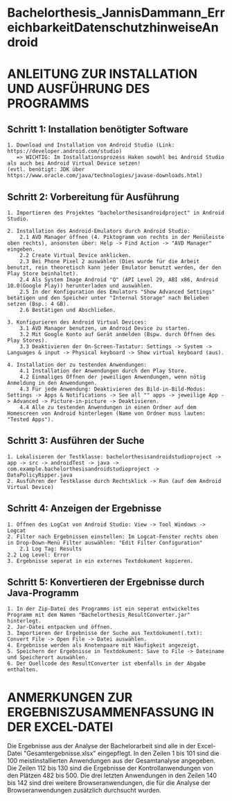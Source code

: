 # Bachelorthesis_JannisDammann_ErreichbarkeitDatenschutzhinweiseAndroid

ANLEITUNG ZUR INSTALLATION UND AUSFÜHRUNG DES PROGRAMMS
=======================================================

Schritt 1: Installation benötigter Software
-------------------------------------------
    1. Download und Installation von Android Studio (Link: https://developer.android.com/studio)
       => WICHTIG: Im Installationsprozess Haken sowohl bei Android Studio als auch bei Android Virtual Device setzen!
    (evtl. benötigt: JDK über https://www.oracle.com/java/technologies/javase-downloads.html)

Schritt 2: Vorbereitung für Ausführung
--------------------------------------
    1. Importieren des Projektes "bachelorthesisandroidproject" in Android Studio.

    2. Installation des Android-Emulators durch Android Studio:
        2.1 AVD Manager öffnen (4. Piktogramm von rechts in der Menüleiste oben rechts), ansonsten über: Help -> Find Action -> "AVD Manager" eingeben.
        2.2 Create Virtual Device anklicken.
        2.3 Bei Phone Pixel 2 auswählen (Dies wurde für die Arbeit benutzt, rein theoretisch kann jeder Emulator benutzt werden, der den Play Store beinhaltet).
        2.4 Als System Image Android "Q" (API Level 29, ABI x86, Android 10.0(Google Play)) herunterladen und auswählen.
        2.5 In der Konfiguration des Emulators "Show Advanced Settings" betätigen und den Speicher unter "Internal Storage" nach Belieben setzen (Bsp.: 4 GB).
        2.6 Bestätigen und Abschließen.

    3. Konfigurieren des Android Virtual Devices:
        3.1 AVD Manager benutzen, um Android Device zu starten.
        3.2 Mit Google Konto auf Gerät anmelden (Bspw. durch Öffnen des Play Stores).
        3.3 Deaktivieren der On-Screen-Tastatur: Settings -> System -> Languages & input -> Physical keyboard -> Show virtual keyboard (aus).

    4. Installation der zu testenden Anwendungen:
        4.1 Installation der Anwendungen durch den Play Store.
        4.2 Einmaliges Öffnen der jeweiligen Anwendungen, wenn nötig Anmeldung in den Anwendungen.
        4.3 Für jede Anwendung: Deaktivieren des Bild-in-Bild-Modus: Settings -> Apps & Notifications -> See all "" apps -> jeweilige App -> Advanced -> Picture-in-picture -> Deaktivieren.
        4.4 Alle zu testenden Anwendungen in einen Ordner auf dem Homescreen von Android hinterlegen (Name von Ordner muss lauten: "Tested Apps").

Schritt 3: Ausführen der Suche
------------------------------
    1. Lokalisieren der Testklasse: bachelorthesisandroidstudioproject -> app -> src -> androidTest -> java -> com.example.bachelorthesisandroidstudioproject -> DataPolicyRipper.java
    2. Ausführen der Testklasse durch Rechtsklick -> Run (auf dem Android Virtual Device)

Schritt 4: Anzeigen der Ergebnisse
----------------------------------
    1. Öffnen des LogCat von Android Studio: View -> Tool Windows -> Logcat
    2. Filter nach Ergebnissen einstellen: Im Logcat-Fenster rechts oben in Drop-Down-Menü Filter auswählen: "Edit Filter Configuration"
        2.1 Log Tag: Results
	2.2 Log Level: Error
    3. Ergebnisse seperat in ein externes Textdokument kopieren.

Schritt 5: Konvertieren der Ergebnisse durch Java-Programm
----------------------------------------------------------
    1. In der Zip-Datei des Programms ist ein seperat entwickeltes Programm mit dem Namen "Bachelorthesis_ResultConverter.jar" hinterlegt.
    2. Jar-Datei entpacken und öffnen.
    3. Importieren der Ergebnisse der Suche aus Textdokument(.txt): Convert File -> Open File -> Datei auswählen.
    4. Ergebnisse werden als Knotenpaare mit Häufigkeit angezeigt.
    5. Speichern der Ergebnisse in Textdokument: Save to File -> Dateiname und Speicherort auswählen.
    6. Der Quellcode des ResultConverter ist ebenfalls in der Abgabe enthalten.



ANMERKUNGEN ZUR ERGEBNISZUSAMMENFASSUNG IN DER EXCEL-DATEI
==========================================================
Die Ergebnisse aus der Analyse der Bachelorarbeit sind alle in der Excel-Datei "Gesamtergebnisse.xlsx" eingepflegt. In den Zeilen 1 bis 101 sind die 100 meistinstallierten Anwendungen
aus der Gesamtanalyse angegeben. Die Zeilen 112 bis 130 sind die Ergebnisse der Kontrollanwendungen von den Plätzen 482 bis 500. Die drei letzten Anwendungen in den Zeilen
140 bis 142 sind drei weitere Browseranwendungen, die für die Analyse der Browseranwendungen zusätzlich durchsucht wurden.

